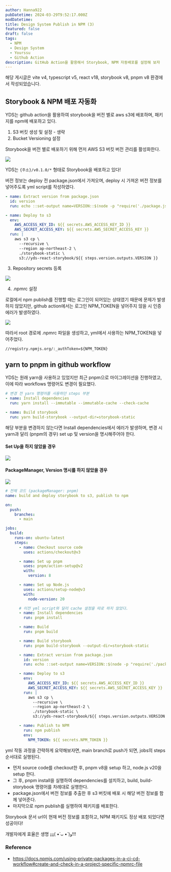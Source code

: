 ```yaml
---
author: Hanna922
pubDatetime: 2024-03-29T9:52:17.000Z
modDatetime:
title: Design System Publish in NPM (3)
featured: false
draft: false
tags:
  - NPM
  - Design System
  - Yourssu
  - Github Action
description: GitHub Action을 활용해서 Storybook, NPM 자동배포를 설정해 보자
---
```


해당 게시글은 vite v4, typescript v5, react v18, storybook v8, pnpm v8 환경에서 작성되었습니다.

## Storybook & NPM 배포 자동화

YDS는 github action을 활용하여 storybook을 버전 별로 aws s3에 배포하며, 패키지를 npm에 배포하고 있다.

1. S3 버킷 생성 및 설정 - 생략
2. Bucket Versioning 설정

Storybook을 버전 별로 배포하기 위해 먼저 AWS S3 버킷 버전 관리를 활성화한다.

<img src="/blog/design-system-publish/bucket-versioning.png" />

YDS는 `{주소}/v0.1.0/*` 형태로 Storybook을 배포하고 있다!

버전 정보는 deploy 전 package.json에서 가져오며, deploy 시 가져온 버전 정보를 넣어주도록 yml script를 작성하였다.

```yml
- name: Extract version from package.json
  id: version
  run: echo ::set-output name=VERSION::$(node -p "require('./package.json').version")

- name: Deploy to s3
  env:
    AWS_ACCESS_KEY_ID: ${{ secrets.AWS_ACCESS_KEY_ID }}
    AWS_SECRET_ACCESS_KEY: ${{ secrets.AWS_SECRET_ACCESS_KEY }}
  run: |
    aws s3 cp \
      --recursive \
      --region ap-northeast-2 \
      ./storybook-static \
      s3://yds-react-storybook/${{ steps.version.outputs.VERSION }}
```

3. Repository secrets 등록

<img src="/blog/design-system-publish/repo-secrets.png" />

4. .npmrc 설정

로컬에서 npm publish를 진행할 때는 로그인이 되어있는 상태였기 때문에 문제가 발생하지 않았지만,
github action에서는 로그인 NPM_TOKEN을 넣어주지 않을 시 인증 에러가 발생하였다.

<img src="/blog/design-system-publish/build-fail-1.png" />

따라서 root 경로에 .npmrc 파일을 생성하고, yml에서 사용하는 NPM_TOKEN을 넣어주었다.

```
//registry.npmjs.org/:_authToken=${NPM_TOKEN}
```

## yarn to pnpm in github workflow

YDS는 원래 yarn을 사용하고 있었지만 최근 pnpm으로 마이그레이션을 진행하였고, 이에 따라 workflows 명령어도 변경이 필요했다.

```yml
# 변경 전 yarn 명령어를 사용하던 steps 부분
- name: Install dependencies
  run: yarn install --immutable --immutable-cache --check-cache

- name: Build storybook
  run: yarn build-storybook --output-dir=storybook-static
```

해당 부분을 변경하지 않는다면 Install dependencies에서 에러가 발생하며, 변경 시 yarn과 달리 (pnpm의 경우) set up 및 version을 명시해주어야 한다.

#### Set Up을 하지 않았을 경우

<img src="/blog/design-system-publish/build-fail-2.png" />

#### PackageManager, Version 명시를 하지 않았을 경우

<img src="/blog/design-system-publish/build-fail-3.png" />

```yml
# 전체 코드 (packageManager: pnpm)
name: build and deploy storybook to s3, publish to npm

on:
  push:
    branches:
      - main

jobs:
  build:
    runs-on: ubuntu-latest
    steps:
      - name: Checkout source code
        uses: actions/checkout@v3

      - name: Set up pnpm
        uses: pnpm/action-setup@v2
        with:
          version: 8

      - name: Set up Node.js
        uses: actions/setup-node@v3
        with:
          node-version: 20

      # 이전 yml script와 달리 cache 설정을 따로 하지 않았다.
      - name: Install dependencies
        run: pnpm install

      - name: Build
        run: pnpm build

      - name: Build storybook
        run: pnpm build-storybook --output-dir=storybook-static

      - name: Extract version from package.json
        id: version
        run: echo ::set-output name=VERSION::$(node -p "require('./package.json').version")

      - name: Deploy to s3
        env:
          AWS_ACCESS_KEY_ID: ${{ secrets.AWS_ACCESS_KEY_ID }}
          AWS_SECRET_ACCESS_KEY: ${{ secrets.AWS_SECRET_ACCESS_KEY }}
        run: |
          aws s3 cp \
            --recursive \
            --region ap-northeast-2 \
            ./storybook-static \
            s3://yds-react-storybook/${{ steps.version.outputs.VERSION }}

      - name: Publish to NPM
        run: npm publish
        env:
          NPM_TOKEN: ${{ secrets.NPM_TOKEN }}
```

yml 작동 과정을 간략하게 요약해보자면, main branch로 push가 되면, jobs의 steps 순서대로 실행된다.

- 먼저 source code를 checkout한 후, pnpm v8을 setup 하고, node.js v20을 setup 한다.
- 그 후, pnpm install을 실행하여 dependencies를 설치하고, build, build-storybook 명령어를 차례대로 실행한다.
- package.json에서 버전 정보를 추출한 후 s3 버킷에 배포 시 해당 버전 정보를 함께 넣어준다.
- 마지막으로 npm publish를 실행하여 패키지를 배포한다.

Storybook 문서 url이 현재 버전 정보를 포함하고, NPM 패키지도 정상 배포 되었다면 성공이다!

개발자에게 효율은 생명 ¡¡¡( •̀ ᴗ •́ )و!!!

### Reference

- https://docs.npmjs.com/using-private-packages-in-a-ci-cd-workflow#create-and-check-in-a-project-specific-npmrc-file
